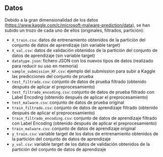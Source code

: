 ## Datos

Debido a la gran dimensionalidad de los datos (https://www.kaggle.com/c/microsoft-malware-prediction/data), se han subido un trozo de cada uno de ellos (originales, filtrados, partición):

- `X_train.csv`: datos de entrenamiento obtenidos de la partición del conjunto de datos de aprendizaje (sin variable target)
- `X_val.csv`: datos de validación obtenidos de la partición del conjunto de datos de aprendizaje	(sin variable target)
- `datatype.json`: fichero JSON con los nuevos tipos de datos (realizado para reducir su uso en memoria)
- `sample_submission_RF.csv`: ejemplo del submission para subir a Kaggle las predicciones del conjunto de prueba
- `test_filtrado.csv`: 	conjunto de datos de prueba filtrado (obtenido después de aplicar el preprocesamiento)	
- `test_filtrado_encoding.csv`: conjunto de datos de prueba filtrado con Label Encoding (obtenido después de aplicar el preprocesamiento)	
- `test_malware.csv`: conjunto de datos de prueba original
- `train_filtrado.csv`: conjunto de datos de aprendizaje filtrado (obtenido después de aplicar el preprocesamiento)	
- `train_filtrado_encoding.csv`: conjunto de datos de aprendizaje filtrado con Label Encoding (obtenido después de aplicar el preprocesamiento)	
- `train_malware.csv`: conjunto de datos de aprendizaje original
- `y_train.csv`: variable target de los datos de entrenamiento obtenidos de la partición del conjunto de datos de aprendizaje 
- `y_val.csv`: variable target de los datos de validación obtenidos de la partición del conjunto de datos de aprendizaje 
